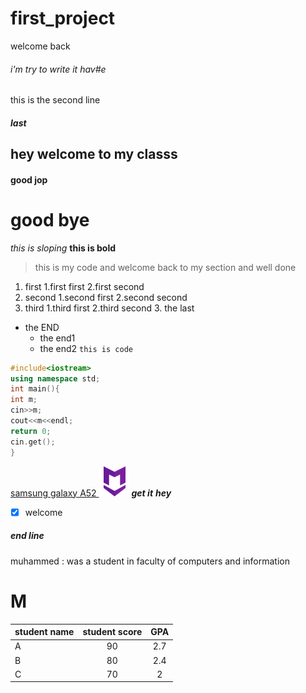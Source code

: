 # first_project 
welcome back 
###### i'm try to write it hav#e
this is the second line
##### last
## hey welcome to my classs

#### good jop
# good bye
*this is sloping*
**this is bold**
>this is my code
>and welcome back to my section
>and well done 
1. first
1.first first
2.first second
2. second
1.second first
2.second second
3. third
1.third first
2.third second
    3. the last
* the END
    * the end1 
    * the end2
` this is code `
```cpp
#include<iostream>
using namespace std;
int main(){
int m;
cin>>m;
cout<<m<<endl;
return 0;
cin.get();
}
```
[ samsung galaxy A52 ]( https://mobizil.com/samsung-galaxy-a52-specs/ )
![photo](https://github.com/adam-p/markdown-here/raw/master/src/common/images/icon48.png "Logo Title Text 1")
___get it___
***hey***
- [x] welcome
##### end line
muhammed : was a student in faculty of computers and information
# M
|student name| student score | GPA |
|:--|:--:|:--:|
|A|90|2.7|
|B|80|2.4|
|C|70|2|
